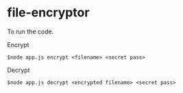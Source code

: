 # file-encryptor
To run the code. 

Encrypt

    $node app.js encrypt <filename> <secret pass>
Decrypt

    $node app.js decrypt <encrypted filename> <secret pass>
